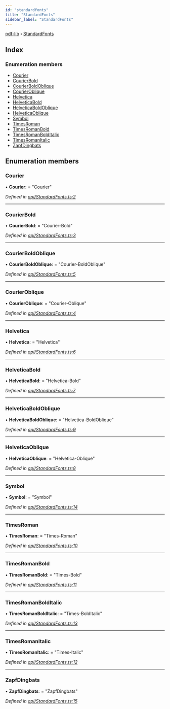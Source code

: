 ```yaml
---
id: "standardfonts"
title: "StandardFonts"
sidebar_label: "StandardFonts"
---
```


[pdf-lib](../index.md) › [StandardFonts](standardfonts.md)

## Index

### Enumeration members

* [Courier](standardfonts.md#courier)
* [CourierBold](standardfonts.md#courierbold)
* [CourierBoldOblique](standardfonts.md#courierboldoblique)
* [CourierOblique](standardfonts.md#courieroblique)
* [Helvetica](standardfonts.md#helvetica)
* [HelveticaBold](standardfonts.md#helveticabold)
* [HelveticaBoldOblique](standardfonts.md#helveticaboldoblique)
* [HelveticaOblique](standardfonts.md#helveticaoblique)
* [Symbol](standardfonts.md#symbol)
* [TimesRoman](standardfonts.md#timesroman)
* [TimesRomanBold](standardfonts.md#timesromanbold)
* [TimesRomanBoldItalic](standardfonts.md#timesromanbolditalic)
* [TimesRomanItalic](standardfonts.md#timesromanitalic)
* [ZapfDingbats](standardfonts.md#zapfdingbats)

## Enumeration members

###  Courier

• **Courier**: = "Courier"

*Defined in [api/StandardFonts.ts:2](https://github.com/Hopding/pdf-lib/blob/d213f92/src/api/StandardFonts.ts#L2)*

___

###  CourierBold

• **CourierBold**: = "Courier-Bold"

*Defined in [api/StandardFonts.ts:3](https://github.com/Hopding/pdf-lib/blob/d213f92/src/api/StandardFonts.ts#L3)*

___

###  CourierBoldOblique

• **CourierBoldOblique**: = "Courier-BoldOblique"

*Defined in [api/StandardFonts.ts:5](https://github.com/Hopding/pdf-lib/blob/d213f92/src/api/StandardFonts.ts#L5)*

___

###  CourierOblique

• **CourierOblique**: = "Courier-Oblique"

*Defined in [api/StandardFonts.ts:4](https://github.com/Hopding/pdf-lib/blob/d213f92/src/api/StandardFonts.ts#L4)*

___

###  Helvetica

• **Helvetica**: = "Helvetica"

*Defined in [api/StandardFonts.ts:6](https://github.com/Hopding/pdf-lib/blob/d213f92/src/api/StandardFonts.ts#L6)*

___

###  HelveticaBold

• **HelveticaBold**: = "Helvetica-Bold"

*Defined in [api/StandardFonts.ts:7](https://github.com/Hopding/pdf-lib/blob/d213f92/src/api/StandardFonts.ts#L7)*

___

###  HelveticaBoldOblique

• **HelveticaBoldOblique**: = "Helvetica-BoldOblique"

*Defined in [api/StandardFonts.ts:9](https://github.com/Hopding/pdf-lib/blob/d213f92/src/api/StandardFonts.ts#L9)*

___

###  HelveticaOblique

• **HelveticaOblique**: = "Helvetica-Oblique"

*Defined in [api/StandardFonts.ts:8](https://github.com/Hopding/pdf-lib/blob/d213f92/src/api/StandardFonts.ts#L8)*

___

###  Symbol

• **Symbol**: = "Symbol"

*Defined in [api/StandardFonts.ts:14](https://github.com/Hopding/pdf-lib/blob/d213f92/src/api/StandardFonts.ts#L14)*

___

###  TimesRoman

• **TimesRoman**: = "Times-Roman"

*Defined in [api/StandardFonts.ts:10](https://github.com/Hopding/pdf-lib/blob/d213f92/src/api/StandardFonts.ts#L10)*

___

###  TimesRomanBold

• **TimesRomanBold**: = "Times-Bold"

*Defined in [api/StandardFonts.ts:11](https://github.com/Hopding/pdf-lib/blob/d213f92/src/api/StandardFonts.ts#L11)*

___

###  TimesRomanBoldItalic

• **TimesRomanBoldItalic**: = "Times-BoldItalic"

*Defined in [api/StandardFonts.ts:13](https://github.com/Hopding/pdf-lib/blob/d213f92/src/api/StandardFonts.ts#L13)*

___

###  TimesRomanItalic

• **TimesRomanItalic**: = "Times-Italic"

*Defined in [api/StandardFonts.ts:12](https://github.com/Hopding/pdf-lib/blob/d213f92/src/api/StandardFonts.ts#L12)*

___

###  ZapfDingbats

• **ZapfDingbats**: = "ZapfDingbats"

*Defined in [api/StandardFonts.ts:15](https://github.com/Hopding/pdf-lib/blob/d213f92/src/api/StandardFonts.ts#L15)*
